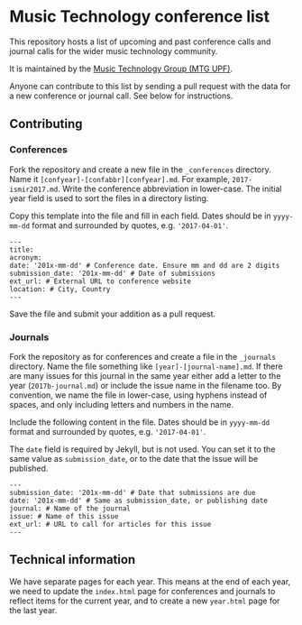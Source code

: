 # Music Technology conference list

This repository hosts a list of upcoming and past conference calls
and journal calls for the wider music technology community.

It is maintained by the [Music Technology Group (MTG UPF)](http://mtg.upf.edu).

Anyone can contribute to this list by sending a pull request with
the data for a new conference or journal call. See below for
instructions.


## Contributing

### Conferences
Fork the repository and create a new file in the `_conferences` directory.
Name it `[confyear]-[confabbr][confyear].md`. For example, `2017-ismir2017.md`.
Write the conference abbreviation in lower-case.
The initial year field is used to sort the files in a directory listing.

Copy this template into the file and fill in each field. Dates should be
in `yyyy-mm-dd` format and surrounded by quotes, e.g. `'2017-04-01'`.
```
---
title:
acronym:
date: '201x-mm-dd' # Conference date. Ensure mm and dd are 2 digits
submission_date: '201x-mm-dd' # Date of submissions
ext_url: # External URL to conference website
location: # City, Country
---
```

Save the file and submit your addition as a pull request.

### Journals
Fork the repository as for conferences and create a file in the `_journals` directory.
Name the file something like `[year]-[journal-name].md`. If there are many
issues for this journal in the same year either add a letter to the year (`2017b-journal.md`) or
include the issue name in the filename too.
By convention, we name the file in lower-case, using hyphens instead of spaces, and only including
letters and numbers in the name.

Include the following content in the file. Dates should be
in `yyyy-mm-dd` format and surrounded by quotes, e.g. `'2017-04-01'`.

The `date` field is required by Jekyll, but is not used. You can set it
to the same value as `submission_date`, or to the date that the issue
will be published.

```
---
submission_date: '201x-mm-dd' # Date that submissions are due
date: '201x-mm-dd' # Same as submission_date, or publishing date
journal: # Name of the journal
issue: # Name of this issue
ext_url: # URL to call for articles for this issue
---
```

## Technical information

We have separate pages for each year. This means at the end of each year, we need
to update the `index.html` page for conferences and journals to reflect items for
the current year, and to create a new `year.html` page for the last year.
